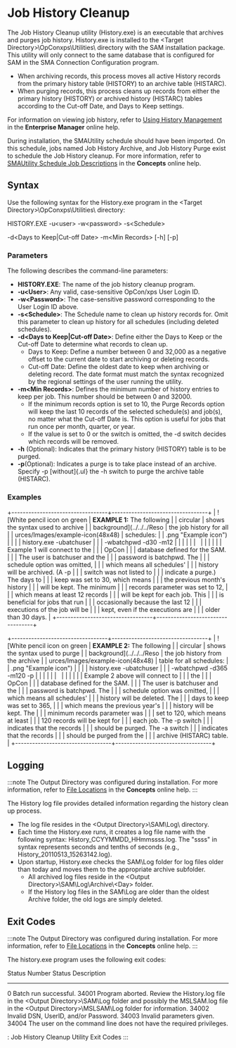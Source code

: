 # Job History Cleanup

The Job History Cleanup utility (History.exe) is an executable that
archives and purges job history. History.exe is installed to the
\<Target Directory\>\\OpConxps\\Utilities\\ directory with the SAM
installation package. This utility will only connect to the same
database that is configured for SAM in the SMA Connection Configuration
program.

- When archiving records, this process moves all active History
    records from the primary history table (HISTORY) to an archive table
    (HISTARC).
- When purging records, this process cleans up records from either the
    primary history (HISTORY) or archived history (HISTARC) tables
    according to the Cut-off Date, and Days to Keep settings.

For information on viewing job history, refer to [Using History Management](../../Files/UI/Enterprise-Manager/Using-History-Management.md)
 in the **Enterprise Manager** online help.

During installation, the SMAUtility schedule should have been imported.
On this schedule, jobs named Job History Archive, and Job History Purge
exist to schedule the Job History cleanup. For more information, refer
to [SMAUtility Schedule Job Descriptions](../../objects/schedules.md#smautility-schedule)
 in the **Concepts** online help.

## Syntax

Use the following syntax for the History.exe program in the \<Target
Directory\>\\OpConxps\\Utilities\\ directory:

HISTORY.EXE -u\<user\> -w\<password\> -s\<Schedule\>

-d\<Days to Keep\|Cut-off Date\> -m\<Min Records\> \[-h\] \[-p\]

### Parameters

The following describes the command-line parameters:

- **HISTORY.EXE**: The name of the job history cleanup program.
- **-u\<User\>**: Any valid, case-sensitive OpCon/xps User Login ID.
- **-w\<Password\>**: The case-sensitive password corresponding to the
    User Login ID above.
- **-s\<Schedule\>**: The Schedule name to clean up history records
    for. Omit this parameter to clean up history for all schedules
    (including deleted schedules).
- **-d\<Days to Keep\|Cut-off Date\>**: Define either the Days to Keep
    or the Cut-off Date to determine what records to clean up.
  - Days to Keep: Define a number between 0 and 32,000 as a negative
        offset to the current date to start archiving or deleting
        records.
  - Cut-off Date: Define the oldest date to keep when archiving or
        deleting record. The date format must match the syntax
        recognized by the regional settings of the user running the
        utility.
- **-m\<Min Records\>**: Defines the minimum number of history entries
    to keep per job. This number should be between 0 and 32000.
  - If the minimum records option is set to 10, the Purge Records
        option will keep the last 10 records of the selected schedule(s)
        and job(s), no matter what the Cut-off Date is. This option is
        useful for jobs that run once per month, quarter, or year.
  - If the value is set to 0 or the switch is omitted, the -d switch
        decides which records will be removed.
- **-h** (Optional): Indicates that the primary history (HISTORY)
    table is to be purged.
- **-p**(Optional): Indicates a purge is to take place instead of an
    archive. Specify -p [without]{.ul} the -h switch to purge the     archive table (HISTARC).

### Examples

+----------------------------------+----------------------------------+
| ![White pencil icon on green     | **EXAMPLE 1:** The following     | | circular                         | shows the syntax used to archive |
| background](../../../Reso        | the job history for all          |
| urces/Images/example-icon(48x48) | schedules:                       |
| .png "Example icon") |                                  |
|                                  | history.exe -ubatchuser          |
|                                  | -wbatchpwd -d30 -m12             |
|                                  |                                  |
|                                  |                                  |
|                                  |                                  |
|                                  | Example 1 will connect to the    |
|                                  | OpCon |
|                                  | database defined for the SAM.    |
|                                  | The user is batchuser and the    |
|                                  | password is batchpwd. The        |
|                                  | schedule option was omitted,     |
|                                  | which means all schedules'      |
|                                  | history will be archived. (A -p  |
|                                  | switch was not listed to         |
|                                  | indicate a purge.) The days to   |
|                                  | keep was set to 30, which means  |
|                                  | the previous month's history    |
|                                  | will be kept. The minimum        |
|                                  | records parameter was set to 12, |
|                                  | which means at least 12 records  |
|                                  | will be kept for each job. This  |
|                                  | is beneficial for jobs that run  |
|                                  | occasionally because the last 12 |
|                                  | executions of the job will be    |
|                                  | kept, even if the executions are |
|                                  | older than 30 days.              |
+----------------------------------+----------------------------------+

+----------------------------------+----------------------------------+
| ![White pencil icon on green     | **EXAMPLE 2:** The following     | | circular                         | shows the syntax used to purge   |
| background](../../../Reso        | the job history from the archive |
| urces/Images/example-icon(48x48) | table for all schedules:         |
| .png "Example icon") |                                  |
|                                  | history.exe -ubatchuser          |
|                                  | -wbatchpwd -d365 -m120 -p        |
|                                  |                                  |
|                                  |                                  |
|                                  |                                  |
|                                  | Example 2 above will connect to  |
|                                  | the                              |
|                                  | OpCon |
|                                  | database defined for the SAM.    |
|                                  | The user is batchuser and the    |
|                                  | password is batchpwd. The        |
|                                  | schedule option was omitted,     |
|                                  | which means all schedules'      |
|                                  | history will be deleted. The     |
|                                  | days to keep was set to 365,     |
|                                  | which means the previous year's |
|                                  | history will be kept. The        |
|                                  | minimum records parameter was    |
|                                  | set to 120, which means at least |
|                                  | 120 records will be kept for     |
|                                  | each job. The -p switch          |
|                                  | indicates that the records       |
|                                  | should be purged. The -a switch  |
|                                  | indicates that the records       |
|                                  | should be purged from the        |
|                                  | archive (HISTARC) table.         |
+----------------------------------+----------------------------------+

## Logging

:::note
The Output Directory was configured during installation. For more information, refer to [File Locations](../../file-locations.md) in the **Concepts** online help.
:::

The History log file provides detailed information regarding the history
clean up process.

- The log file resides in the \<Output Directory\>\\SAM\\Log\\
    directory.
- Each time the History.exe runs, it creates a log file name with the
    following syntax: History_CCYYMMDD_HHmmssss.log. The "ssss" in
    syntax represents seconds and tenths of seconds (e.g.,
    History_20110513_15263142.log).
- Upon startup, History.exe checks the SAM\\Log folder for log files
    older than today and moves them to the appropriate archive
    subfolder.
  - All archived log files reside in the \<Output
        Directory\>\\SAM\\Log\\Archive\\\<Day\> folder.
  - If the History log files in the SAM\\Log are older than the
        oldest Archive folder, the old logs are simply deleted.

## Exit Codes

:::note
The Output Directory was configured during installation. For more information, refer to [File Locations](../../file-locations.md) in the **Concepts** online help.
:::

The history.exe program uses the following exit codes:

  Status Number   Status Description
  --------------- ---------------------------------------------------------------------------------------------------------------------------------------------------------------------------------------------
  0               Batch run successful.
  34001           Program aborted. Review the History.log file in the \<Output Directory\>\\SAM\\Log folder and possibly the MSLSAM.log file in the \<Output Directory\>\\MSLSAM\\Log folder for information.
  34002           Invalid DSN, UserID, and/or Password.
  34003           Invalid parameters given.
  34004           The user on the command line does not have the required privileges.

  : Job History Cleanup Utility Exit Codes
:::
